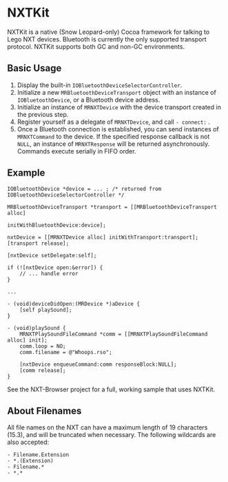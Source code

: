 NXTKit
======

NXTKit is a native (Snow Leopard-only) Cocoa framework for talking to Lego NXT devices. Bluetooth is currently the only supported transport protocol. NXTKit supports both GC and non-GC environments.

Basic Usage
-----------

1. Display the built-in `IOBluetoothDeviceSelectorController`.
2. Initialize a new `MRBluetoothDeviceTransport` object with an instance of `IOBluetoothDevice`, or a Bluetooth device address.
3. Initialize an instance of `MRNXTDevice` with the device transport created in the previous step.
4. Register yourself as a delegate of `MRNXTDevice`, and call `- connect:` .
5. Once a Bluetooth connection is established, you can send instances of `MRNXTCommand` to the device. If the specified response callback is not `NULL`, an instance of `MRNXTResponse` will be returned asynchronously. Commands execute serially in FIFO order.

Example
-------

    IOBluetoothDevice *device = ... ; /* returned from IOBluetoothDeviceSelectorController */
    
    MRBluetoothDeviceTransport *transport = [[MRBluetoothDeviceTransport alloc]
                                                    initWithBluetoothDevice:device];
    
    nxtDevice = [[MRNXTDevice alloc] initWithTransport:transport];
    [transport release];
    
    [nxtDevice setDelegate:self];
    
    if (![nxtDevice open:&error]) {
        // ... handle error
    }
    
    ...
    
    - (void)deviceDidOpen:(MRDevice *)aDevice {
        [self playSound];
    }
    
    - (void)playSound {
        MRNXTPlaySoundFileCommand *comm = [[MRNXTPlaySoundFileCommand alloc] init];
        comm.loop = NO;
        comm.filename = @"Whoops.rso";
        
        [nxtDevice enqueueCommand:comm responseBlock:NULL];
        [comm release];
    }

See the NXT-Browser project for a full, working sample that uses NXTKit.

About Filenames
---------------

All file names on the NXT can have a maximum length of 19 characters (15.3), and will be truncated when necessary. The following wildcards are also accepted:

    - Filename.Extension
    - *.(Extension)
    - Filename.*
    - *.*
